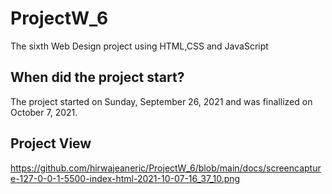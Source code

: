 # ProjectW_6
The sixth Web Design project using HTML,CSS and JavaScript

## When did the project start?
The project started on Sunday, September 26, 2021 and was finallized on October 7, 2021. 

## Project View
https://github.com/hirwajeaneric/ProjectW_6/blob/main/docs/screencapture-127-0-0-1-5500-index-html-2021-10-07-16_37_10.png
